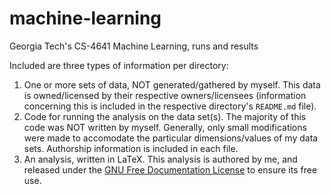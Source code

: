 # machine-learning
Georgia Tech's CS-4641 Machine Learning, runs and results

Included are three types of information per directory:

1. One or more sets of data, NOT generated/gathered by myself. This data is
   owned/licensed by their respective owners/licensees (information concerning
   this is included in the respective directory's `README.md` file).
2. Code for running the analysis on the data set(s). The majority of this code
   was NOT written by myself. Generally, only small modifications were made
   to accomodate the particular dimensions/values of my data sets. Authorship
   information is included in each file.
3. An analysis, written in LaTeX. This analysis is authored by me, and
   released under the [GNU Free Documentation License][0] to ensure its free
   use.

[0]: http://www.gnu.org/licenses/fdl-1.3-standalone.html
